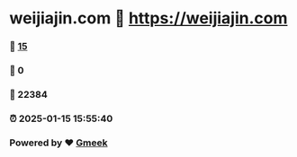 # weijiajin.com :link: https://weijiajin.com 
### :page_facing_up: [15](https://weijiajin.com/tag.html) 
### :speech_balloon: 0 
### :hibiscus: 22384 
### :alarm_clock: 2025-01-15 15:55:40 
### Powered by :heart: [Gmeek](https://github.com/Meekdai/Gmeek)
